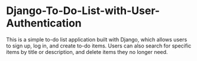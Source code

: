# Django-To-Do-List-with-User-Authentication
This is a simple to-do list application built with Django, which allows users to sign up, log in, and create to-do items. Users can also search for specific items by title or description, and delete items they no longer need.
